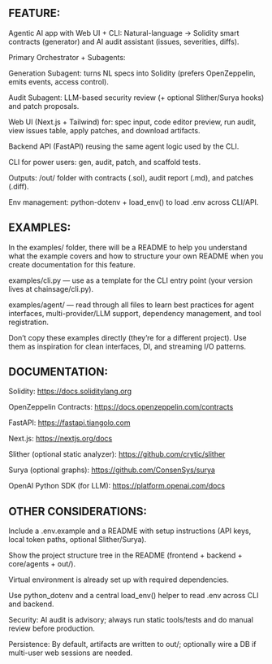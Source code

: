 ## FEATURE:

Agentic AI app with Web UI + CLI: Natural-language → Solidity smart contracts (generator) and AI audit assistant (issues, severities, diffs).

Primary Orchestrator + Subagents:

Generation Subagent: turns NL specs into Solidity (prefers OpenZeppelin, emits events, access control).

Audit Subagent: LLM-based security review (+ optional Slither/Surya hooks) and patch proposals.

Web UI (Next.js + Tailwind) for: spec input, code editor preview, run audit, view issues table, apply patches, and download artifacts.

Backend API (FastAPI) reusing the same agent logic used by the CLI.

CLI for power users: gen, audit, patch, and scaffold tests.

Outputs: /out/ folder with contracts (.sol), audit report (.md), and patches (.diff).

Env management: python-dotenv + load_env() to load .env across CLI/API.

## EXAMPLES:

In the examples/ folder, there will be a README to help you understand what the example covers and how to structure your own README when you create documentation for this feature.

examples/cli.py — use as a template for the CLI entry point (your version lives at chainsage/cli.py).

examples/agent/ — read through all files to learn best practices for agent interfaces, multi-provider/LLM support, dependency management, and tool registration.

Don’t copy these examples directly (they’re for a different project). Use them as inspiration for clean interfaces, DI, and streaming I/O patterns.

## DOCUMENTATION:

Solidity: https://docs.soliditylang.org

OpenZeppelin Contracts: https://docs.openzeppelin.com/contracts

FastAPI: https://fastapi.tiangolo.com

Next.js: https://nextjs.org/docs

Slither (optional static analyzer): https://github.com/crytic/slither

Surya (optional graphs): https://github.com/ConsenSys/surya

OpenAI Python SDK (for LLM): https://platform.openai.com/docs

## OTHER CONSIDERATIONS:

Include a .env.example and a README with setup instructions (API keys, local token paths, optional Slither/Surya).

Show the project structure tree in the README (frontend + backend + core/agents + out/).

Virtual environment is already set up with required dependencies.

Use python_dotenv and a central load_env() helper to read .env across CLI and backend.

Security: AI audit is advisory; always run static tools/tests and do manual review before production.

Persistence: By default, artifacts are written to out/; optionally wire a DB if multi-user web sessions are needed.